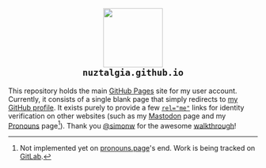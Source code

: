 <div align="center"><h2>
<picture><img src="https://user-images.githubusercontent.com/95021853/204664528-7db6fe7f-44eb-420d-8fb2-8da178073c44.png" width=120></picture>
<br><code>nuztalgia.github.io</code>
</h2></div>

This repository holds the main [GitHub Pages][gp] site for my user account.
Currently, it consists of a single blank page that simply redirects to [my
GitHub profile]. It exists purely to provide a few [`rel="me"`] links for
identity verification on other websites (such as my [Mastodon] page and my
[Pronouns] page[^1]). Thank you [@simonw] for the awesome [walkthrough][wt]!

[gp]: https://docs.github.com/en/pages/getting-started-with-github-pages
[my github profile]: https://github.com/nuztalgia
[`rel="me"`]: https://microformats.org/wiki/rel-me
[mastodon]: https://mastodon.lol/@nuz
[pronouns]: https://en.pronouns.page/@nuztalgia
[@simonw]: https://github.com/simonw
[wt]: https://til.simonwillison.net/mastodon/verifying-github-on-mastodon

[^1]:
    Not implemented yet on [pronouns.page](https://pronouns.page/)'s end. Work
    is being tracked on [GitLab](https://gitlab.com/Avris/Zaimki/-/issues/290).
